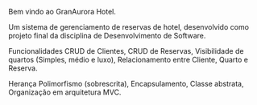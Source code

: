 Bem vindo ao GranAurora Hotel.

Um sistema de gerenciamento de reservas de hotel, desenvolvido como projeto final da disciplina de Desenvolvimento de Software.

Funcionalidades
CRUD de Clientes,
CRUD de Reservas,
Visibilidade de quartos (Simples, médio e luxo),
Relacionamento entre Cliente, Quarto e Reserva.

Herança
Polimorfismo (sobrescrita),
Encapsulamento,
Classe abstrata,
Organização em arquitetura MVC.
